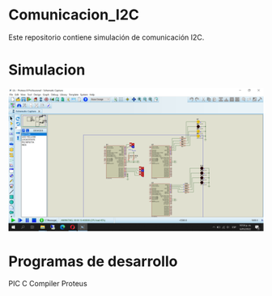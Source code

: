 # Comunicacion_I2C
Este repositorio contiene simulación de comunicación I2C.

# Simulacion 
![Image text](https://github.com/jogonzalez90/Comunicacion_I2C/blob/main/I2C.png)

# Programas de desarrollo
PIC C Compiler
Proteus
